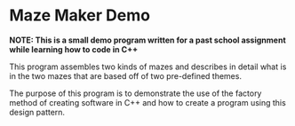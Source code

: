 # Maze Maker Demo

**NOTE: This is a small demo program written
for a past school assignment while learning how
to code in C++**

This program assembles two kinds of mazes and
describes in detail what is in the two mazes
that are based off of two pre-defined themes.

The purpose of this program is to demonstrate
the use of the factory method of creating software
in C++ and how to create a program using this
design pattern.